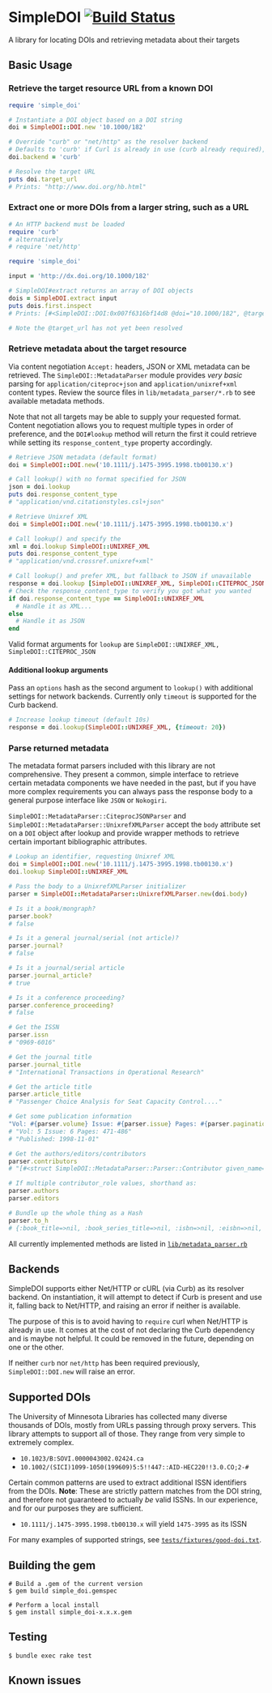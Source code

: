 # SimpleDOI [![Build Status](https://travis-ci.org/UMNLibraries/simpledoi-ruby.svg?branch=master)](https://travis-ci.org/UMNLibraries/simpledoi-ruby)
A library for locating DOIs and retrieving metadata about their targets


## Basic Usage
### Retrieve the target resource URL from a known DOI

```ruby
require 'simple_doi'

# Instantiate a DOI object based on a DOI string
doi = SimpleDOI::DOI.new '10.1000/182'

# Override "curb" or "net/http" as the resolver backend
# Defaults to 'curb' if Curl is already in use (curb already required), otherwise Net/HTTP
doi.backend = 'curb'

# Resolve the target URL
puts doi.target_url
# Prints: "http://www.doi.org/hb.html"
```

### Extract one or more DOIs from a larger string, such as a URL
```ruby
# An HTTP backend must be loaded
require 'curb'
# alternatively
# require 'net/http'

require 'simple_doi'

input = 'http://dx.doi.org/10.1000/182'

# SimpleDOI#extract returns an array of DOI objects
dois = SimpleDOI.extract input
puts dois.first.inspect
# Prints: [#<SimpleDOI::DOI:0x007f6316bf14d8 @doi="10.1000/182", @target_url=nil, @backend=curb>]

# Note the @target_url has not yet been resolved
```

### Retrieve metadata about the target resource
Via content negotiation `Accept:` headers, JSON or XML metadata can be
retrieved.  The `SimpleDOI::MetadataParser` module provides _very basic_ parsing
for `application/citeproc+json` and `application/unixref+xml` content types.
Review the source files in `lib/metadata_parser/*.rb` to see available metadata
methods.

Note that not all targets may be able to supply your requested format. Content
negotiation allows you to request multiple types in order of preference, and the
`DOI#lookup` method will return the first it could retrieve while setting its
`response_content_type` property accordingly.

```ruby
# Retrieve JSON metadata (default format)
doi = SimpleDOI::DOI.new('10.1111/j.1475-3995.1998.tb00130.x')

# Call lookup() with no format specified for JSON
json = doi.lookup
puts doi.response_content_type
# "application/vnd.citationstyles.csl+json"

# Retrieve Unixref XML
doi = SimpleDOI::DOI.new('10.1111/j.1475-3995.1998.tb00130.x')

# Call lookup() and specify the
xml = doi.lookup SimpleDOI::UNIXREF_XML
puts doi.response_content_type
# "application/vnd.crossref.unixref+xml"

# Call lookup() and prefer XML, but fallback to JSON if unavailable
response = doi.lookup [SimpleDOI::UNIXREF_XML, SimpleDOI::CITEPROC_JSON]
# Check the response_content_type to verify you got what you wanted
if doi.response_content_type == SimpleDOI::UNIXREF_XML
  # Handle it as XML...
else
  # Handle it as JSON
end

```

Valid format arguments for `lookup` are `SimpleDOI::UNIXREF_XML,
SimpleDOI::CITEPROC_JSON`

#### Additional lookup arguments
Pass an `options` hash as the second argument to `lookup()` with additional
settings for network backends. Currently only `timeout` is supported for the
Curb backend.

```ruby
# Increase lookup timeout (default 10s)
response = doi.lookup(SimpleDOI::UNIXREF_XML, {timeout: 20})
```

### Parse returned metadata
The metadata format parsers included with this library are not comprehensive.
They present a common, simple interface to retrieve certain metadata components
we have needed in the past, but if you have more complex requirements you can
always pass the response body to a general purpose interface like `JSON` or
`Nokogiri`.

`SimpleDOI::MetadataParser::CiteprocJSONParser` and
`SimpleDOI::MetadataParser::UnixrefXMLParser` accept the `body` attribute set on
a `DOI` object after lookup and provide wrapper methods to retrieve certain
important bibliographic attributes.

```ruby
# Lookup an identifier, requesting Unixref XML
doi = SimpleDOI::DOI.new('10.1111/j.1475-3995.1998.tb00130.x')
doi.lookup SimpleDOI::UNIXREF_XML

# Pass the body to a UnixrefXMLParser initializer
parser = SimpleDOI::MetadataParser::UnixrefXMLParser.new(doi.body)

# Is it a book/mongraph?
parser.book?
# false

# Is it a general journal/serial (not article)?
parser.journal?
# false

# Is it a journal/serial article
parser.journal_article?
# true

# Is it a conference proceeding?
parser.conference_proceeding?
# false

# Get the ISSN
parser.issn
# "0969-6016"

# Get the journal title
parser.journal_title
# "International Transactions in Operational Research"

# Get the article title
parser.article_title
# "Passenger Choice Analysis for Seat Capacity Control...."

# Get some publication information
"Vol: #{parser.volume} Issue: #{parser.issue} Pages: #{parser.pagination} Published: #{parser.publication_date}"
# "Vol: 5 Issue: 6 Pages: 471-486"
# "Published: 1998-11-01"

# Get the authors/editors/contributors
parser.contributors
# "[#<struct SimpleDOI::MetadataParser::Parser::Contributor given_name=\"S-E.\", surname=\"Andersson\", contributor_role=\"author\", sequence=1>]"

# If multiple contributor_role values, shorthand as:
parser.authors
parser.editors

# Bundle up the whole thing as a Hash
parser.to_h
# {:book_title=>nil, :book_series_title=>nil, :isbn=>nil, :eisbn=>nil, :journal_title=>"International Transactions in Operational Research", :journal_isoabbrev_title=>"Int Trans Operational Res", :issn=>"0969-6016", :eissn=>"1475-3995", :article_title=>"Passenger Choice Analysis for Seat Capacity Control: A Pilot Project in Scandinavian Airlines", :conference_title=>nil, :contributors=>[{:given_name=>"S-E.", :surname=>"Andersson", :contributor_role=>"author", :sequence=>1}], :doi=>"10.1111/j.1475-3995.1998.tb00130.x", :url=>"http://doi.wiley.com/10.1111/j.1475-3995.1998.tb00130.x", :publisher=>nil, :volume=>"5", :issue=>"6", :pagination=>"471-486", :publication_date=>#<Date: 1998-11-01 ((2451119j,0s,0n),+0s,2299161j)>}
```

All currently implemented methods are listed in
[`lib/metadata_parser.rb`](lib/metadata_parser.rb)

## Backends
SimpleDOI supports either Net/HTTP or cURL (via Curb) as its resolver backend.
On instantiation, it will attempt to detect if Curb is present and use it,
falling back to Net/HTTP, and raising an error if neither is available.

The purpose of this is to avoid having to `require` curl when Net/HTTP is
already in use. It comes at the cost of not declaring the Curb dependency and is
maybe not helpful. It could be removed in the future, depending on one or the
other.

If neither `curb` nor `net/http` has been required previously,
`SimpleDOI::DOI.new` will raise an error.

## Supported DOIs
The University of Minnesota Libraries has collected many diverse thousands of
DOIs, mostly from URLs passing through proxy servers. This library attempts to
support all of those. They range from very simple to extremely complex.

- `10.1023/B:SOVI.0000043002.02424.ca`
- `10.1002/(SICI)1099-1050(199609)5:5!!447::AID-HEC220!!3.0.CO;2-#`

Certain common patterns are used to extract additional ISSN identifiers
from the DOIs. **Note**: These are strictly pattern matches from the DOI string,
and therefore not guaranteed to actually _be_ valid ISSNs. In our experience,
and for our purposes they are sufficient.

- `10.1111/j.1475-3995.1998.tb00130.x` will yield `1475-3995` as its ISSN

For many examples of supported strings, see
[`tests/fixtures/good-doi.txt`](tests/fixtures/good-doi.txt).

## Building the gem
```shell
# Build a .gem of the current version
$ gem build simple_doi.gemspec

# Perform a local install
$ gem install simple_doi-x.x.x.gem
```

## Testing
```shell
$ bundle exec rake test
```

## Known issues
